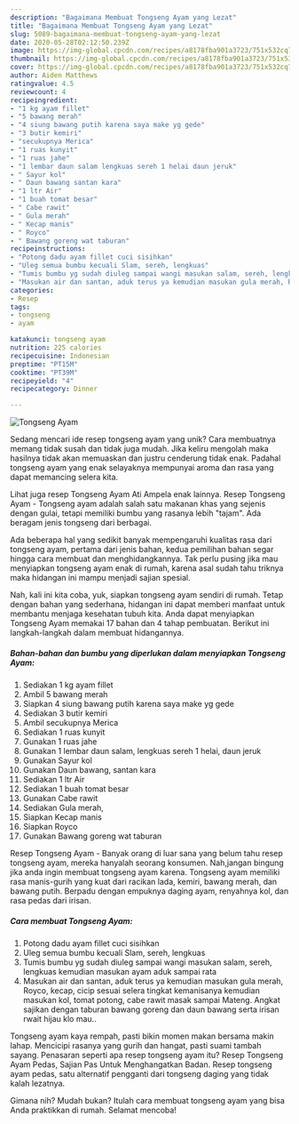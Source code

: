 ```yaml
---
description: "Bagaimana Membuat Tongseng Ayam yang Lezat"
title: "Bagaimana Membuat Tongseng Ayam yang Lezat"
slug: 5089-bagaimana-membuat-tongseng-ayam-yang-lezat
date: 2020-05-28T02:12:50.239Z
image: https://img-global.cpcdn.com/recipes/a8178fba901a3723/751x532cq70/tongseng-ayam-foto-resep-utama.jpg
thumbnail: https://img-global.cpcdn.com/recipes/a8178fba901a3723/751x532cq70/tongseng-ayam-foto-resep-utama.jpg
cover: https://img-global.cpcdn.com/recipes/a8178fba901a3723/751x532cq70/tongseng-ayam-foto-resep-utama.jpg
author: Aiden Matthews
ratingvalue: 4.5
reviewcount: 4
recipeingredient:
- "1 kg ayam fillet"
- "5 bawang merah"
- "4 siung bawang putih karena saya make yg gede"
- "3 butir kemiri"
- "secukupnya Merica"
- "1 ruas kunyit"
- "1 ruas jahe"
- "1 lembar daun salam lengkuas sereh 1 helai daun jeruk"
- " Sayur kol"
- " Daun bawang santan kara"
- "1 ltr Air"
- "1 buah tomat besar"
- " Cabe rawit"
- " Gula merah"
- " Kecap manis"
- " Royco"
- " Bawang goreng wat taburan"
recipeinstructions:
- "Potong dadu ayam fillet cuci sisihkan"
- "Uleg semua bumbu kecuali Slam, sereh, lengkuas"
- "Tumis bumbu yg sudah diuleg sampai wangi masukan salam, sereh, lengkuas kemudian masukan ayam aduk sampai rata"
- "Masukan air dan santan, aduk terus ya kemudian masukan gula merah, Royco, kecap, cicip sesuai selera tingkat kemanisanya kemudian masukan kol, tomat potong, cabe rawit masak sampai Mateng. Angkat sajikan dengan taburan bawang goreng dan daun bawang serta irisan rwait hijau klo mau.."
categories:
- Resep
tags:
- tongseng
- ayam

katakunci: tongseng ayam 
nutrition: 225 calories
recipecuisine: Indonesian
preptime: "PT15M"
cooktime: "PT39M"
recipeyield: "4"
recipecategory: Dinner

---
```



![Tongseng Ayam](https://img-global.cpcdn.com/recipes/a8178fba901a3723/751x532cq70/tongseng-ayam-foto-resep-utama.jpg)

Sedang mencari ide resep tongseng ayam yang unik? Cara membuatnya memang tidak susah dan tidak juga mudah. Jika keliru mengolah maka hasilnya tidak akan memuaskan dan justru cenderung tidak enak. Padahal tongseng ayam yang enak selayaknya mempunyai aroma dan rasa yang dapat memancing selera kita.

Lihat juga resep Tongseng Ayam Ati Ampela enak lainnya. Resep Tongseng Ayam - Tongseng ayam adalah salah satu makanan khas yang sejenis dengan gulai, tetapi memiliki bumbu yang rasanya lebih &#34;tajam&#34;. Ada beragam jenis tongseng dari berbagai.

Ada beberapa hal yang sedikit banyak mempengaruhi kualitas rasa dari tongseng ayam, pertama dari jenis bahan, kedua pemilihan bahan segar hingga cara membuat dan menghidangkannya. Tak perlu pusing jika mau menyiapkan tongseng ayam enak di rumah, karena asal sudah tahu triknya maka hidangan ini mampu menjadi sajian spesial.


Nah, kali ini kita coba, yuk, siapkan tongseng ayam sendiri di rumah. Tetap dengan bahan yang sederhana, hidangan ini dapat memberi manfaat untuk membantu menjaga kesehatan tubuh kita. Anda dapat menyiapkan Tongseng Ayam memakai 17 bahan dan 4 tahap pembuatan. Berikut ini langkah-langkah dalam membuat hidangannya.

<!--inarticleads1-->

##### Bahan-bahan dan bumbu yang diperlukan dalam menyiapkan Tongseng Ayam:

1. Sediakan 1 kg ayam fillet
1. Ambil 5 bawang merah
1. Siapkan 4 siung bawang putih karena saya make yg gede
1. Sediakan 3 butir kemiri
1. Ambil secukupnya Merica
1. Sediakan 1 ruas kunyit
1. Gunakan 1 ruas jahe
1. Gunakan 1 lembar daun salam, lengkuas sereh 1 helai, daun jeruk
1. Gunakan  Sayur kol
1. Gunakan  Daun bawang, santan kara
1. Sediakan 1 ltr Air
1. Sediakan 1 buah tomat besar
1. Gunakan  Cabe rawit
1. Sediakan  Gula merah,
1. Siapkan  Kecap manis
1. Siapkan  Royco
1. Gunakan  Bawang goreng wat taburan


Resep Tongseng Ayam - Banyak orang di luar sana yang belum tahu resep tongseng ayam, mereka hanyalah seorang konsumen. Nah,jangan bingung jika anda ingin membuat tongseng ayam karena. Tongseng ayam memiliki rasa manis-gurih yang kuat dari racikan lada, kemiri, bawang merah, dan bawang putih. Berpadu dengan empuknya daging ayam, renyahnya kol, dan rasa pedas dari irisan. 

<!--inarticleads2-->

##### Cara membuat Tongseng Ayam:

1. Potong dadu ayam fillet cuci sisihkan
1. Uleg semua bumbu kecuali Slam, sereh, lengkuas
1. Tumis bumbu yg sudah diuleg sampai wangi masukan salam, sereh, lengkuas kemudian masukan ayam aduk sampai rata
1. Masukan air dan santan, aduk terus ya kemudian masukan gula merah, Royco, kecap, cicip sesuai selera tingkat kemanisanya kemudian masukan kol, tomat potong, cabe rawit masak sampai Mateng. Angkat sajikan dengan taburan bawang goreng dan daun bawang serta irisan rwait hijau klo mau..


Tongseng ayam kaya rempah, pasti bikin momen makan bersama makin lahap. Mencicipi rasanya yang gurih dan hangat, pasti suami tambah sayang. Penasaran seperti apa resep tongseng ayam itu? Resep Tongseng Ayam Pedas, Sajian Pas Untuk Menghangatkan Badan. Resep tongseng ayam pedas, satu alternatif pengganti dari tongseng daging yang tidak kalah lezatnya. 

Gimana nih? Mudah bukan? Itulah cara membuat tongseng ayam yang bisa Anda praktikkan di rumah. Selamat mencoba!
